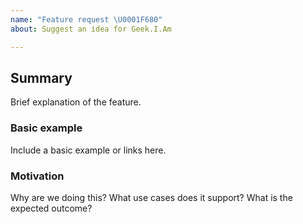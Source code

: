 ```yaml
---
name: "Feature request \U0001F680"
about: Suggest an idea for Geek.I.Am

---
```


## Summary

Brief explanation of the feature.

### Basic example

Include a basic example or links here.

### Motivation

Why are we doing this? What use cases does it support? What is the expected outcome?
